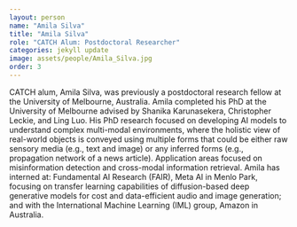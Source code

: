 ```yaml
---
layout: person
name: "Amila Silva"
title: "Amila Silva"
role: "CATCH Alum: Postdoctoral Researcher"
categories: jekyll update
image: assets/people/Amila_Silva.jpg
order: 3
---
```

CATCH alum, Amila Silva, was previously a postdoctoral research fellow at the University of Melbourne, Australia. Amila completed his PhD at the University of Melbourne advised by Shanika Karunasekera, Christopher Leckie, and Ling Luo. His PhD research focused on developing AI models to understand complex multi-modal environments, where the holistic view of real-world objects is conveyed using multiple forms that could be either raw sensory media (e.g., text and image) or any inferred forms (e.g., propagation network of a news article). Application areas focused on misinformation detection and cross-modal information retrieval. Amila has interned at: Fundamental AI Research (FAIR), Meta AI in Menlo Park, focusing on transfer learning capabilities of diffusion-based deep generative models for cost and data-efficient audio and image generation; and with the International Machine Learning (IML) group, Amazon in Australia.
